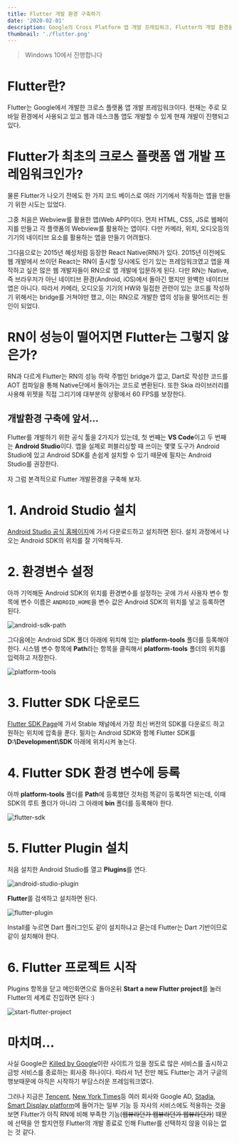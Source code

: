 ```yaml
---
title: Flutter 개발 환경 구축하기
date: '2020-02-01'
description: Google의 Cross Platform 앱 개발 프레임워크, Flutter의 개발 환경을 구축해봅니다
thumbnail: './flutter.png'
---
```

> Windows 10에서 진행합니다

# Flutter란?
Flutter는 Google에서 개발한 크로스 플랫폼 앱 개발 프레임워크이다. 현재는 주로 모바일 환경에서 사용되고 있고 웹과 데스크톱 앱도 개발할 수 있게 현재 개발이 진행되고 있다.

# Flutter가 최초의 크로스 플랫폼 앱 개발 프레임워크인가?
물론 Flutter가 나오기 전에도 한 가지 코드 베이스로 여러 기기에서 작동하는 앱을 만들기 위한 시도는 있었다.

그중 처음은 Webview를 활용한 앱(Web APP)이다. 먼저 HTML, CSS, JS로 웹페이지를 만들고 각 플랫폼의 Webview를 활용하는 앱이다. 다만 카메라, 위치, 오디오등의 기기의 네이티브 요소를 활용하는 앱을 만들기 어려웠다.

그다음으로는 2015년 혜성처럼 등장한 React Native(RN)가 있다. 2015년 이전에도 웹 개발에서 쓰이던 React는 RN이 출시할 당시에도 인기 있는 프레임워크였고 앱을 제작하고 싶은 많은 웹 개발자들이 RN으로 앱 개발에 입문하게 된다.
다만 RN는 Native, 즉 브라우저가 아닌 네이티브 환경(Android, iOS)에서 돌아긴 했지만 완벽한 네이티브 앱은 아니다. 따라서 카메라, 오디오등 기기의 HW와 밀접한 관련이 있는 코드를 작성하기 위해서는 bridge를 거쳐야만 했고, 이는 RN으로 개발한 앱의 성능을 떨어뜨리는 원인이 되었다.

# RN이 성능이 떨어지면 Flutter는 그렇지 않은가?
RN과 다르게 Flutter는 RN의 성능 하락 주범인 bridge가 없고, Dart로 작성한 코드를 AOT 컴파일을 통해 Native단에서 돌아가는 코드로 변환된다. 또한 Skia 라이브러리를 사용해 위젯을 직접 그리기에 대부분의 상황에서 60 FPS를 보장한다.

## 개발환경 구축에 앞서...

Flutter를 개발하기 위한 공식 툴을 2가지가 있는데, 첫 번째는 **VS Code**이고 두 번째는 **Android Studio**이다. 앱을 실제로 퍼블리싱할 때 쓰이는 몇몇 도구가 Android Studio에 있고 Android SDK를 손쉽게 설치할 수 있기 때문에 필자는 Android Studio를 권장한다.

자 그럼 본격적으로 Flutter 개발환경을 구축해 보자.

# 1. Android Studio 설치
[Android Studio 공식 홈페이지](https://developer.android.com/studio)에 가서 다운로드하고 설치하면 된다. 설치 과정에서 나오는 Android SDK의 위치를 잘 기억해두자.

# 2. 환경변수 설정
아까 기억해둔 Android SDK의 위치를 환경변수를 설정하는 곳에 가서 사용자 변수 항목에 변수 이름은 `ANDROID_HOME`을 변수 값은 Android SDK의 위치를 넣고 등록하면 된다.

![android-sdk-path](./android-sdk-path.PNG)

그다음에는 Android SDK 폴더 아래에 위치해 있는 **platform-tools** 폴더를 등록해야 한다.
시스템 변수 항목에 **Path**라는 항목을 클릭해서 **platform-tools** 폴더의 위치를 입력하고 저장한다.

![platform-tools](./platform-tools.PNG)


# 3. Flutter SDK 다운로드
[Flutter SDK Page](https://flutter.dev/docs/development/tools/sdk/releases?tab=windows)에 가서 Stable 채널에서 가장 최신 버전의 SDK를 다운로드 하고 원하는 위치에 압축을 푼다.
필자는 Android SDK와 함께 Flutter SDK를 **D:\Development\SDK** 아래에 위치시켜 놓는다.

# 4. Flutter SDK 환경 변수에 등록
아까 **platform-tools** 폴더를 **Path**에 등록했던 것처럼 똑같이 등록하면 되는데, 이때 SDK의 루트 폴더가 아니라 그 아래에 **bin** 폴더를 등록해야 한다.

![flutter-sdk](./flutter-sdk.PNG)

# 5. Flutter Plugin 설치
처음 설치한 Android Studio를 열고 **Plugins**를 연다.

![android-studio-plugin](./android-studio-plugin.PNG)

**Flutter**를 검색하고 설치하면 된다.

![flutter-plugin](./flutter-plugin.PNG)

Install를 누르면 Dart 플러그인도 같이 설치하냐고 묻는데 Flutter는 Dart 기반이므로 같이 설치해야 한다.

# 6. Flutter 프로젝트 시작
Plugins 항목을 닫고 메인화면으로 돌아온뒤 **Start a new Flutter project**를 눌러 Flutter의 세계로 진입하면 된다 :)

![start-flutter-project](./start-flutter-project.PNG)

# 마치며...

사실 Google은 [Killed by Google](https://killedbygoogle.com/)이란 사이트가 있을 정도로 많은 서비스를 출시하고 금방 서비스를 종료하는 회사중 하나이다. 따라서 1년 전만 해도 Flutter는 과거 구글의 행보때문에 아직은 시작하기 부담스러운 프레임워크였다.  

그러나 지금은 [Tencent](https://youtu.be/DVGIBU109nI), [New York Times](https://www.nytimes.com/games/prototype/kenken#/)등 여러 회사와 Google AD, [Stadia](https://9to5google.com/2019/11/08/google-stadia-app-play-store-download/), [Smart Display platform](https://developers.googleblog.com/2019/05/Flutter-io19.html)에 들어가는 일부 기능 등 자사의 서비스에도 적용하는 것을 보면 Flutter가 아직 RN에 비해 부족한 기능(~~웹뷰라던가 웹뷰라던가 웹뷰라던가~~) 때문에 선택을 안 할지언정 Flutter의 개발 종료로 인해 Flutter를 선택하지 않을 이유는 없는 것 같다.
